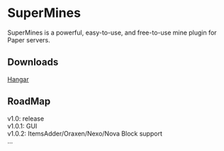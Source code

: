 SuperMines
=
SuperMines is a powerful, easy-to-use, and free-to-use mine plugin for Paper servers.

## Downloads
[Hangar](https://hangar.papermc.io/lijinhong11/SuperMines)

## RoadMap
v1.0: release  
v1.0.1: GUI  
v1.0.2: ItemsAdder/Oraxen/Nexo/Nova Block support  
...
